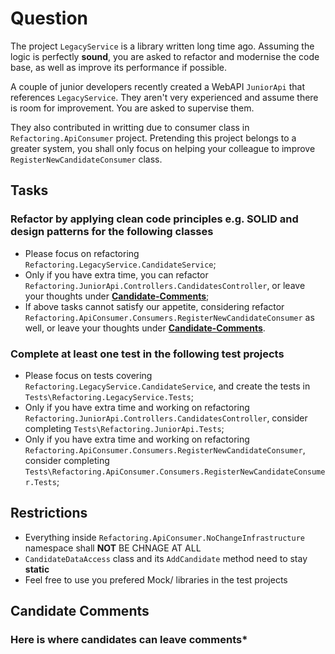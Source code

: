 # Question

  The project `LegacyService` is a library written long time ago. Assuming the logic is perfectly **sound**, you are asked to refactor and modernise the code base, as well as improve its performance if possible.

  A couple of junior developers recently created a WebAPI `JuniorApi` that references `LegacyService`. They aren't very experienced and assume there is room for improvement. You are asked to supervise them.

  They also contributed in writting due to consumer class in `Refactoring.ApiConsumer` project. Pretending this project belongs to a greater system, you shall only focus on helping your colleague to improve `RegisterNewCandidateConsumer` class.

## Tasks

### Refactor by applying clean code principles e.g. SOLID and design patterns for the following classes

- Please focus on refactoring `Refactoring.LegacyService.CandidateService`;
- Only if you have extra time, you can refactor `Refactoring.JuniorApi.Controllers.CandidatesController`, or leave your thoughts under **[Candidate-Comments](#Candidate-Comments)**;
- If above tasks cannot satisfy our appetite, considering refactor `Refactoring.ApiConsumer.Consumers.RegisterNewCandidateConsumer` as well, or leave your thoughts under **[Candidate-Comments](#Candidate-Comments)**.

### Complete at least one test in the following test projects

- Please focus on tests covering `Refactoring.LegacyService.CandidateService`, and create the tests in `Tests\Refactoring.LegacyService.Tests`;
- Only if you have extra time and working on refactoring `Refactoring.JuniorApi.Controllers.CandidatesController`, consider completing `Tests\Refactoring.JuniorApi.Tests`;
- Only if you have extra time and working on refactoring `Refactoring.ApiConsumer.Consumers.RegisterNewCandidateConsumer`, consider completing `Tests\Refactoring.ApiConsumer.Consumers.RegisterNewCandidateConsumer.Tests`;

## Restrictions

- Everything inside `Refactoring.ApiConsumer.NoChangeInfrastructure` namespace shall **NOT** BE CHNAGE AT ALL
- `CandidateDataAccess` class and its `AddCandidate` method need to stay **static**
- Feel free to use you prefered Mock/ libraries in the test projects

## Candidate Comments

### Here is where candidates can leave comments*
